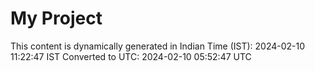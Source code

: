 # My Project

This content is dynamically generated in Indian Time (IST): 2024-02-10 11:22:47 IST
Converted to UTC: 2024-02-10 05:52:47 UTC
